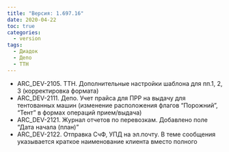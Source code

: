 ```yaml
---
title: "Версия: 1.697.16"
date: 2020-04-22
toc: true
categories:
  - version
tags:
  - Диадок
  - Депо
  - ТТН
---
```


-   ARC_DEV-2105. ТТН. Дополнительные настройки шаблона для пп.1, 2, 3 (корректировка формата)
-   ARC_DEV-2111. Депо. Учет прайса для ПРР на выдачу для тентованных машин (изменение расположения флагов “Порожний”, “Тент” в формах операций прием/выдача)
-   ARC_DEV-2121. Журнал отчетов по перевозкам. Добавлено поле “Дата начала (план)”
-   ARC_DEV-2122. Отправка СчФ, УПД на эл.почту. В теме сообщения указывается краткое наименование клиента вместо полного
